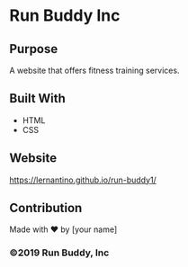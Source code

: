 # Run Buddy Inc

## Purpose
A website that offers fitness training services. 

## Built With
* HTML
* CSS

## Website
https://lernantino.github.io/run-buddy1/

## Contribution
Made with ❤️ by [your name]

### ©️2019 Run Buddy, Inc 
